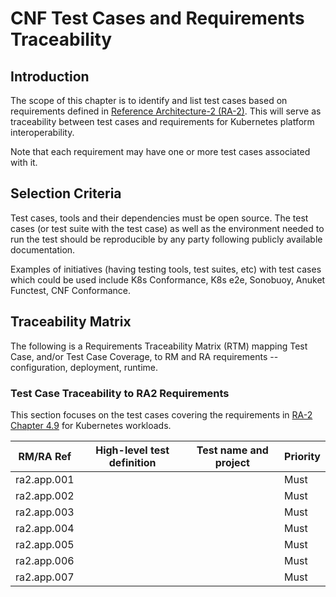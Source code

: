 # CNF Test Cases and Requirements Traceability

## Introduction

The scope of this chapter is to identify and list test cases based on requirements defined in [Reference Architecture-2 (RA-2)](../../../ref_arch/kubernetes/README.md). This will serve as traceability between test cases and requirements for Kubernetes platform interoperability.

Note that each requirement may have one or more test cases associated with it.

## Selection Criteria

Test cases, tools and their dependencies must be open source. The test cases (or test suite with the test case) as well as the environment needed to run the test should be reproducible by any party following publicly available documentation.

Examples of initiatives (having testing tools, test suites, etc) with test cases which could be used include K8s Conformance, K8s e2e, Sonobuoy, Anuket Functest, CNF Conformance.

## Traceability Matrix

The following is a Requirements Traceability Matrix (RTM) mapping Test Case, and/or Test Case Coverage, to RM and RA requirements -- configuration, deployment, runtime.

### Test Case Traceability to RA2 Requirements

This section focuses on the test cases covering the requirements in
[RA-2 Chapter 4.9](https://cntt.readthedocs.io/en/latest/ref_arch/kubernetes/chapters/chapter04.html#kubernetes-workloads)
for Kubernetes workloads.

| RM/RA Ref | High-level test definition | Test name and project | Priority |
|---|---|---|---|
| ra2.app.001 | | | Must |
| ra2.app.002 | | | Must |
| ra2.app.003 | | | Must |
| ra2.app.004 | | | Must |
| ra2.app.005 | | | Must |
| ra2.app.006 | | | Must |
| ra2.app.007 | | | Must |

